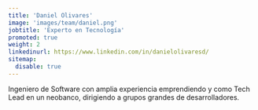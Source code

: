 ```yaml
---
title: 'Daniel Olivares'
image: 'images/team/daniel.png'
jobtitle: 'Experto en Tecnología'
promoted: true
weight: 2
linkedinurl: https://www.linkedin.com/in/danielolivaresd/
sitemap:
  disable: true
---
```


Ingeniero de Software con amplia experiencia emprendiendo y como Tech Lead en un neobanco, dirigiendo a grupos grandes de desarrolladores.
